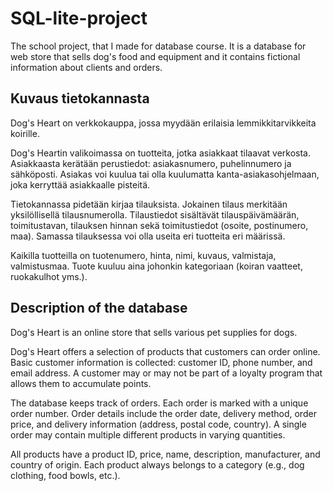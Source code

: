 # SQL-lite-project
The school project, that I made for database course. It is a database for web store that sells dog's food and equipment and it contains fictional information about clients and orders.

## Kuvaus tietokannasta
Dog's Heart on verkkokauppa, jossa myydään erilaisia
lemmikkitarvikkeita koirille.

Dog's Heartin valikoimassa on tuotteita, jotka asiakkaat tilaavat
verkosta. Asiakkaasta kerätään perustiedot: asiakasnumero,
puhelinnumero ja sähköposti. Asiakas voi kuulua
tai olla kuulumatta kanta-asiakasohjelmaan, joka kerryttää
asiakkaalle pisteitä.

Tietokannassa pidetään kirjaa tilauksista. Jokainen tilaus
merkitään yksilöllisellä tilausnumerolla. Tilaustiedot sisältävät
tilauspäivämäärän, toimitustavan, tilauksen hinnan sekä
toimitustiedot (osoite, postinumero, maa). Samassa tilauksessa
voi olla useita eri tuotteita eri määrissä.

Kaikilla tuotteilla on tuotenumero, hinta, nimi, kuvaus,
valmistaja, valmistusmaa. Tuote kuuluu aina johonkin kategoriaan
(koiran vaatteet, ruokakulhot yms.).

## Description of the database
Dog's Heart is an online store that sells various pet supplies for dogs.

Dog's Heart offers a selection of products that customers can order online. 
Basic customer information is collected: customer ID, phone number, and email address. 
A customer may or may not be part of a loyalty program that allows them to accumulate points.

The database keeps track of orders. Each order is marked with a unique order number. 
Order details include the order date, delivery method, order price, and delivery information (address, postal code, country). 
A single order may contain multiple different products in varying quantities.

All products have a product ID, price, name, description, manufacturer, and country of origin. Each product always belongs to a category (e.g., dog clothing, food bowls, etc.).
